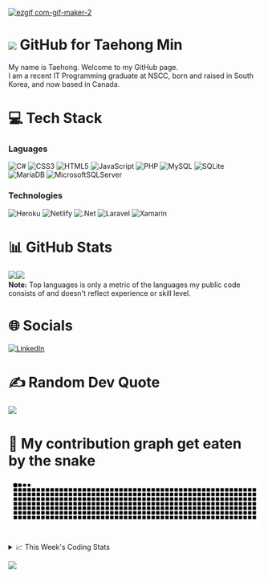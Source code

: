 <!--
<h3 align="center">
  Welcome to Taehong Min's profile!
</h3>
-->
[![ezgif com-gif-maker-2](https://user-images.githubusercontent.com/71358207/181141229-a1946f72-2781-4197-9419-f4d1b5625b1b.gif)](https://taehongmin.netlify.app)

# <img src="https://media.giphy.com/media/hvRJCLFzcasrR4ia7z/giphy.gif" width="28"> GitHub for Taehong Min 

My name is Taehong. Welcome to my GitHub page.  
I am a recent IT Programming graduate at NSCC, born and raised in South Korea, and now based in Canada.

# 💻 Tech Stack
### Laguages
![C#](https://img.shields.io/badge/c%23-%23239120.svg?style=for-the-badge&logo=c-sharp&logoColor=white) 
![CSS3](https://img.shields.io/badge/css3-%231572B6.svg?style=for-the-badge&logo=css3&logoColor=white) 
![HTML5](https://img.shields.io/badge/html5-%23E34F26.svg?style=for-the-badge&logo=html5&logoColor=white)
![JavaScript](https://img.shields.io/badge/javascript-%23323330.svg?style=for-the-badge&logo=javascript&logoColor=%23F7DF1E) 
![PHP](https://img.shields.io/badge/php-%23777BB4.svg?style=for-the-badge&logo=php&logoColor=white) 
![MySQL](https://img.shields.io/badge/mysql-%2300f.svg?style=for-the-badge&logo=mysql&logoColor=white)
![SQLite](https://img.shields.io/badge/sqlite-%2307405e.svg?style=for-the-badge&logo=sqlite&logoColor=white)
![MariaDB](https://img.shields.io/badge/MariaDB-003545?style=for-the-badge&logo=mariadb&logoColor=white)
![MicrosoftSQLServer](https://img.shields.io/badge/Microsoft_SQL_Server-CC2927?style=for-the-badge&logo=microsoft-sql-server&logoColor=white)

### Technologies
![Heroku](https://img.shields.io/badge/heroku-%23430098.svg?style=for-the-badge&logo=heroku&logoColor=white) 
![Netlify](https://img.shields.io/badge/netlify-%23000000.svg?style=for-the-badge&logo=netlify&logoColor=#00C7B7) 
![.Net](https://img.shields.io/badge/.NET-5C2D91?style=for-the-badge&logo=.net&logoColor=white) 
![Laravel](https://img.shields.io/badge/laravel-%23FF2D20.svg?style=for-the-badge&logo=laravel&logoColor=white)
![Xamarin](https://img.shields.io/badge/Xamarin-3199DC?style=for-the-badge&logo=xamarin&logoColor=white)



# 📊 GitHub Stats
<a href="https://taehongmin.netlify.app/"><img height="137px" src="https://github-readme-stats.vercel.app/api?username=devtaehong&theme=vue-dark&hide_border=false&include_all_commits=true&count_private=true" /><!-- wi*quL3fcV --><img height="137px" src="https://github-readme-stats.vercel.app/api/top-langs/?username=devtaehong&theme=vue-dark&hide_border=false&include_all_commits=true&count_private=true&layout=compact" /></a>
<br/>
  <b>Note:</b> Top languages is only a metric of the languages my public code consists of and doesn't reflect experience or skill level.
# 🌐 Socials
[![LinkedIn](https://img.shields.io/badge/LinkedIn-0077B5?style=for-the-badge&logo=linkedin&logoColor=white)](https://linkedin.com/in/Taehong) 

# ✍️ Random Dev Quote
![](https://quotes-github-readme.vercel.app/api?type=horizontal&theme=radical)

# 🐍 My contribution graph get eaten by the snake 
![snake gif](https://github.com/devtaehong/devtaehong/blob/output/github-contribution-grid-snake.svg)

<details>
    <summary>📈 This Week's Coding Stats</summary>
<br/>
<!--START_SECTION:waka-->
**🐱 My GitHub Data** 

> 🏆 521 Contributions in the Year 2022
 > 
> 📦 231.2 kB Used in GitHub's Storage 
 > 
> 🚫 Not Opted to Hire
 > 
> 📜 19 Public Repositories 
 > 
> 🔑 3 Private Repositories  
 > 
**I'm an Early 🐤** 

```text
🌞 Morning    82 commits     ███░░░░░░░░░░░░░░░░░░░░░░   15.05% 
🌆 Daytime    214 commits    █████████░░░░░░░░░░░░░░░░   39.27% 
🌃 Evening    193 commits    ████████░░░░░░░░░░░░░░░░░   35.41% 
🌙 Night      56 commits     ██░░░░░░░░░░░░░░░░░░░░░░░   10.28%

```
📅 **I'm Most Productive on Monday** 

```text
Monday       93 commits     ████░░░░░░░░░░░░░░░░░░░░░   17.06% 
Tuesday      88 commits     ████░░░░░░░░░░░░░░░░░░░░░   16.15% 
Wednesday    79 commits     ███░░░░░░░░░░░░░░░░░░░░░░   14.5% 
Thursday     81 commits     ███░░░░░░░░░░░░░░░░░░░░░░   14.86% 
Friday       76 commits     ███░░░░░░░░░░░░░░░░░░░░░░   13.94% 
Saturday     71 commits     ███░░░░░░░░░░░░░░░░░░░░░░   13.03% 
Sunday       57 commits     ██░░░░░░░░░░░░░░░░░░░░░░░   10.46%

```


📊 **This Week I Spent My Time On** 

```text
⌚︎ Time Zone: America/Halifax

💬 Programming Languages: 
JavaScript               10 hrs 13 mins      ███████████████████████░░   94.13% 
CSS                      17 mins             ░░░░░░░░░░░░░░░░░░░░░░░░░   2.68% 
HTML                     10 mins             ░░░░░░░░░░░░░░░░░░░░░░░░░   1.64% 
Markdown                 7 mins              ░░░░░░░░░░░░░░░░░░░░░░░░░   1.13% 
Sublime Text Config      2 mins              ░░░░░░░░░░░░░░░░░░░░░░░░░   0.42%

🔥 Editors: 
Sublime Text             10 hrs 29 mins      ████████████████████████░   96.69% 
VS Code                  21 mins             ░░░░░░░░░░░░░░░░░░░░░░░░░   3.31%

🐱‍💻 Projects: 
zeroToMastery_webDev     1 hr 59 mins        ████░░░░░░░░░░░░░░░░░░░░░   18.34% 
backgroundgenerator      1 hr 34 mins        ███░░░░░░░░░░░░░░░░░░░░░░   14.55% 
advanced_exercise_5      1 hr 32 mins        ███░░░░░░░░░░░░░░░░░░░░░░   14.21% 
advanced_exercise_4      1 hr 19 mins        ███░░░░░░░░░░░░░░░░░░░░░░   12.26% 
advanced_exercise_es8    1 hr 4 mins         ██░░░░░░░░░░░░░░░░░░░░░░░   9.87%

💻 Operating System: 
Mac                      10 hrs 51 mins      █████████████████████████   100.0%

```

**I Mostly Code in JavaScript** 

```text
JavaScript               7 repos             █████░░░░░░░░░░░░░░░░░░░░   23.33% 
C++                      4 repos             ███░░░░░░░░░░░░░░░░░░░░░░   13.33% 
Python                   3 repos             ██░░░░░░░░░░░░░░░░░░░░░░░   10.0% 
C#                       3 repos             ██░░░░░░░░░░░░░░░░░░░░░░░   10.0% 
PHP                      3 repos             ██░░░░░░░░░░░░░░░░░░░░░░░   10.0%

```


**Timeline**

![Chart not found](https://raw.githubusercontent.com/DevTaehong/DevTaehong/main/charts/bar_graph.png) 


 Last Updated on 28/08/2022 21:21:30 UTC
<!--END_SECTION:waka-->

NOTE: Top languages does not indicate my skill level or anything like that. It is just a metric of which languages have been hosted by me on GitHub based on the usage across repositories. There are others which I haven't put up on GitHub.
</details>

![](https://komarev.com/ghpvc/?username=devtaehong&style=for-the-badge)
